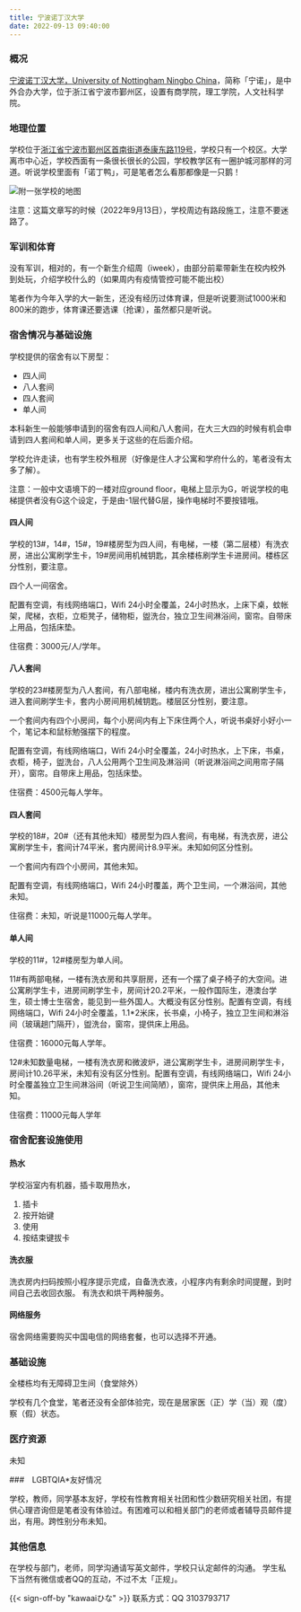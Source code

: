 ```yaml
---
title: 宁波诺丁汉大学
date: 2022-09-13 09:40:00
---
```


### 概况

[宁波诺丁汉大学，University of Nottingham Ningbo China](https://www.nottingham.edu.cn/)，简称「宁诺」，是中外合办大学，位于浙江省宁波市鄞州区，设置有商学院，理工学院，人文社科学院。

### 地理位置

学校位于[浙江省宁波市鄞州区首南街道泰康东路119号](https://amap.com/place/B023E05D2H)，学校只有一个校区。大学离市中心近，学校西面有一条很长很长的公园，学校教学区有一圈护城河那样的河道。听说学校里面有「诺丁鸭」，可是笔者怎么看那都像是一只鹅！

![附一张学校的地图](https://www.nottingham.edu.cn/en/Estates/images/Campus-Map/20220112-Campus-Map.jpg)

注意：这篇文章写的时候（2022年9月13日），学校周边有路段施工，注意不要迷路了。

### 军训和体育

没有军训，相对的，有一个新生介绍周（iweek），由部分前辈带新生在校内校外到处玩，介绍学校什么的（如果周内有疫情管控可能不能出校）

笔者作为今年入学的大一新生，还没有经历过体育课，但是听说要测试1000米和800米的跑步，体育课还要选课（抢课），虽然都只是听说。

### 宿舍情况与基础设施

学校提供的宿舍有以下房型：
- 四人间
- 八人套间
- 四人套间
- 单人间

本科新生一般能够申请到的宿舍有四人间和八人套间，在大三大四的时候有机会申请到四人套间和单人间，更多关于这些的在后面介绍。

学校允许走读，也有学生校外租房（好像是住人才公寓和学府什么的，笔者没有太多了解）。

注意：一般中文语境下的一楼对应ground floor，电梯上显示为G，听说学校的电梯提供者没有G这个设定，于是由-1层代替G层，操作电梯时不要按错哦。

#### 四人间

学校的13#，14#，15#，19#楼房型为四人间，有电梯，一楼（第二层楼）有洗衣房，进出公寓刷学生卡，19#房间用机械钥匙，其余楼栋刷学生卡进房间。楼栋区分性别，要注意。

四个人一间宿舍。

配置有空调，有线网络端口，Wifi 24小时全覆盖，24小时热水，上床下桌，蚊帐架，爬梯，衣柜，立柜凳子，储物柜，盥洗台，独立卫生间淋浴间，窗帘。自带床上用品，包括床垫。

住宿费：3000元/人/学年。

#### 八人套间

学校的23#楼房型为八人套间，有八部电梯，楼内有洗衣房，进出公寓刷学生卡，进入套间刷学生卡，套内小房间用机械钥匙。楼层区分性别，要注意。

一个套间内有四个小房间，每个小房间内有上下床住两个人，听说书桌好小好小一个，笔记本和鼠标勉强摆下的程度。

配置有空调，有线网络端口，Wifi 24小时全覆盖，24小时热水，上下床，书桌，衣柜，椅子，盥洗台，八人公用两个卫生间及淋浴间（听说淋浴间之间用帘子隔开），窗帘。自带床上用品，包括床垫。

住宿费：4500元每人学年。

#### 四人套间

学校的18#，20#（还有其他未知）楼房型为四人套间，有电梯，有洗衣房，进公寓刷学生卡，套间计74平米，套内房间计8.9平米。未知如何区分性别。

一个套间内有四个小房间，其他未知。

配置有空调，有线网络端口，Wifi 24小时覆盖，两个卫生间，一个淋浴间，其他未知。

住宿费：未知，听说是11000元每人学年。

#### 单人间

学校的11#，12#楼房型为单人间。

11#有两部电梯，一楼有洗衣房和共享厨房，还有一个摆了桌子椅子的大空间。进公寓刷学生卡，进房间刷学生卡，房间计20.2平米，一般作国际生，港澳台学生，硕士博士生宿舍，能见到一些外国人。大概没有区分性别。配置有空调，有线网络端口，Wifi 24小时全覆盖，1.1*2米床，长书桌，小椅子，独立卫生间和淋浴间（玻璃趟门隔开），盥洗台，窗帘，提供床上用品。

住宿费：16000元每人学年。

12#未知数量电梯，一楼有洗衣房和微波炉，进公寓刷学生卡，进房间刷学生卡，房间计10.26平米，未知有没有区分性别。配置有空调，有线网络端口，Wifi 24小时全覆盖独立卫生间淋浴间（听说卫生间简陋），窗帘，提供床上用品，其他未知。

住宿费：11000元每人学年

### 宿舍配套设施使用

#### 热水

学校浴室内有机器，插卡取用热水，
1. 插卡
1. 按开始键
1. 使用
1. 按结束键拔卡

#### 洗衣服

洗衣房内扫码按照小程序提示完成，自备洗衣液，小程序内有剩余时间提醒，到时间自己去收回衣服。
有洗衣和烘干两种服务。

#### 网络服务

宿舍网络需要购买中国电信的网络套餐，也可以选择不开通。

### 基础设施

全楼栋均有无障碍卫生间（食堂除外）

学校有几个食堂，笔者还没有全部体验完，现在是居家医（正）学（当）观（度）察（假）状态。

### 医疗资源

未知

###　LGBTQIA*友好情况

学校，教师，同学基本友好，学校有性教育相关社团和性少数研究相关社团，有提供心理咨询但是笔者没有体验过。有困难可以和相关部门的老师或者辅导员邮件提出，有用。跨性别分布未知。

### 其他信息

在学校与部门，老师，同学沟通请写英文邮件，学校只认定邮件的沟通。
学生私下当然有微信或者QQ的互动，不过不太「正规」。

{{< sign-off-by "kawaaiひな" >}}
联系方式：QQ 3103793717
